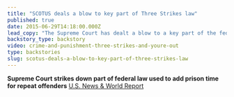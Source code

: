 ```yaml
---
title: "SCOTUS deals a blow to key part of Three Strikes law"
published: true
date: 2015-06-29T14:18:00.000Z
lead_copy: "The Supreme Court has dealt a blow to a key part of the federal \"Three Strikes\" law. This is the fascinating story behind the creation of the law. "
backstory_type: backstory
video: crime-and-punishment-three-strikes-and-youre-out
type: backstories
slug: scotus-deals-a-blow-to-key-part-of-three-strikes-law
---
```


**Supreme Court strikes down part of federal law used to add prison time for repeat offenders**
[U.S. News & World Report](http://www.usnews.com/news/politics/articles/2015/06/26/high-court-strikes-down-vague-part-of-career-criminal-law)

